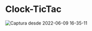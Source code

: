 # Clock-TicTac

![Captura desde 2022-06-09 16-35-11](https://user-images.githubusercontent.com/87668648/172930457-3dd395db-300a-4932-8484-7fc2390b87ea.png)

